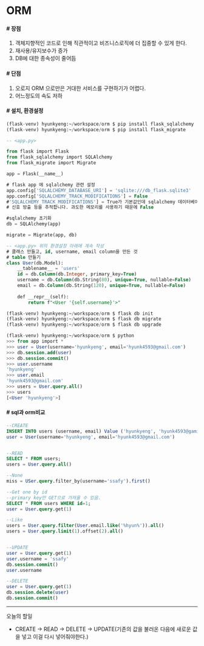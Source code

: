 # ORM

#### # 장점

1. 객체지향적인 코드로 인해 직관적이고 비즈니스로직에 더 집중할 수 있게 한다.
2. 재사용/유지보수가 증가
3. DB에 대한 종속성이 줄어듬

#### # 단점

1. 오로지 ORM 으로만은 거대한 서비스를 구현하기가 어렵다.
2. 어느정도의 속도 저하 



#### # 설치, 환경설정

```sql
(flask-venv) hyunkyeng:~/workspace/orm $ pip install flask_sqlalchemy
(flask-venv) hyunkyeng:~/workspace/orm $ pip install flask_migrate
```

```sql
-- <app.py>

from flask import Flask
from flask_sqlalchemy import SQLAlchemy
from flask_migrate import Migrate

app = Flask(__name__)

# flask app 에 sqlalchemy 관련 설정
app.config['SQLALCHEMY_DATABASE_URI'] = 'sqlite:///db_flask.sqlite3'
app.config['SQLALCHEMY_TRACK_MODIFICATIONS'] = False
#'SQLALCHEMY_TRACK_MODIFICATIONS'] = True가 기본값인데 sqlalchemy 데이터베이스 객체 수정 및
# 신호 방출 등을 추적합니다. 과도한 메모리를 사용하기 때문에 False

#sqlalchemy 초기화
db = SQLAlchemy(app)

migrate = Migrate(app, db)
```

```sql
-- <app.py> 위의 환경설정 아래에 계속 작성
# 클래스 만들고, id, username, email column을 만든 것
# table 만들기
class User(db.Model):
    __tablename__ = 'users'
    id = db.Column(db.Integer, primary_key=True)
    username = db.Column(db.String(80), unique=True, nullable=False)
    email = db.Column(db.String(120), unique=True, nullable=False)
    
    def __repr__(self):
        return f"<User '{self.username}'>"
```

```sql
(flask-venv) hyunkyeng:~/workspace/orm $ flask db init
(flask-venv) hyunkyeng:~/workspace/orm $ flask db migrate
(flask-venv) hyunkyeng:~/workspace/orm $ flask db upgrade
```





```sql
(flask-venv) hyunkyeng:~/workspace/orm $ python
>>> from app import *
>>> user = User(username='hyunkyeng', email='hyunk4593@gmail.com')
>>> db.session.add(user)
>>> db.session.commit()
>>> user.username
'hyunkyeng'
>>> user.email
'hyunk4593@gmail.com'
>>> users = User.query.all()
>>> users
[<User 'hyunkyeng'>]
```



#### # sql과 orm비교

```sql
--CREATE
INSERT INTO users (username, email) Value ('hyunkyeng', 'hyunk4593@gamil.com');
user = User(username='hyunkyeng', email='hyunk4593@gmail.com') 


--READ
SELECT * FROM users;
users = User.query.all()

--None
miss = USer.query.filter_by(username='ssafy').first()

--Get one by id
--primary key만 GET으로 가져올 수 있음.
SELECT * FROM users WHERE id=1;
user = User.query.get(1)

--Like
users = User.query.filter(User.email.like('%hyun%')).all()
users = User.query.limit(1).offset(2).all()


--UPDATE
user = User.query.get(1)
user.username = 'ssafy'
db.session.commit()
user.username

--DELETE
user = User.query.get(1)
db.session.delete(user)
db.session.commit()

```

------------------

오늘의 할일

- CREATE -> READ -> DELETE -> UPDATE(기존의 값을 불러온 다음에 새로운 값을 넣고 이걸 다시 넣어줘야한다.)